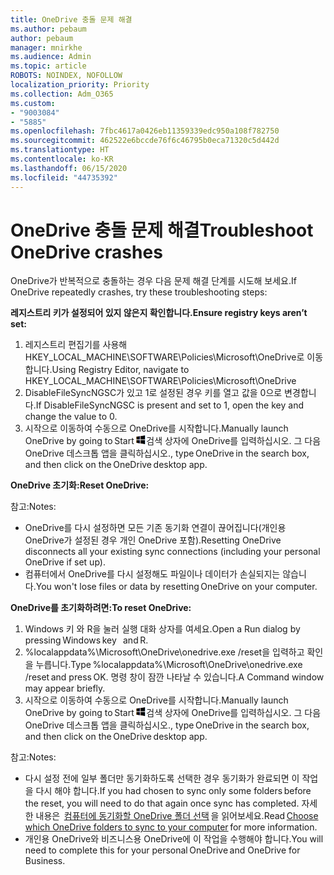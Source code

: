 ```yaml
---
title: OneDrive 충돌 문제 해결
ms.author: pebaum
author: pebaum
manager: mnirkhe
ms.audience: Admin
ms.topic: article
ROBOTS: NOINDEX, NOFOLLOW
localization_priority: Priority
ms.collection: Adm_O365
ms.custom:
- "9003084"
- "5885"
ms.openlocfilehash: 7fbc4617a0426eb11359339edc950a108f782750
ms.sourcegitcommit: 462522e6bccde76f6c46795b0eca71320c5d442d
ms.translationtype: HT
ms.contentlocale: ko-KR
ms.lasthandoff: 06/15/2020
ms.locfileid: "44735392"
---
```

# <a name="troubleshoot-onedrive-crashes"></a><span data-ttu-id="c5186-102">OneDrive 충돌 문제 해결</span><span class="sxs-lookup"><span data-stu-id="c5186-102">Troubleshoot OneDrive crashes</span></span>

<span data-ttu-id="c5186-103">OneDrive가 반복적으로 충돌하는 경우 다음 문제 해결 단계를 시도해 보세요.</span><span class="sxs-lookup"><span data-stu-id="c5186-103">If OneDrive repeatedly crashes, try these troubleshooting steps:</span></span>

<span data-ttu-id="c5186-104">**레지스트리 키가 설정되어 있지 않은지 확인합니다.**</span><span class="sxs-lookup"><span data-stu-id="c5186-104">**Ensure registry keys aren’t set:**</span></span>

1. <span data-ttu-id="c5186-105">레지스트리 편집기를 사용해 HKEY_LOCAL_MACHINE\SOFTWARE\Policies\Microsoft\OneDrive로 이동합니다.</span><span class="sxs-lookup"><span data-stu-id="c5186-105">Using Registry Editor, navigate to HKEY_LOCAL_MACHINE\SOFTWARE\Policies\Microsoft\OneDrive</span></span>
2. <span data-ttu-id="c5186-106">DisableFileSyncNGSC가 있고 1로 설정된 경우 키를 열고 값을 0으로 변경합니다.</span><span class="sxs-lookup"><span data-stu-id="c5186-106">If DisableFileSyncNGSC is present and set to 1, open the key and change the value to 0.</span></span>
3. <span data-ttu-id="c5186-107">시작으로 이동하여 수동으로 OneDrive를 시작합니다.</span><span class="sxs-lookup"><span data-stu-id="c5186-107">Manually launch OneDrive by going to Start</span></span> ![Windows 키 누르기](data:image/png;base64,iVBORw0KGgoAAAANSUhEUgAAABEAAAAOCAYAAADJ7fe0AAAAAXNSR0IArs4c6QAAAARnQU1BAACxjwv8YQUAAAAJcEhZcwAADsQAAA7EAZUrDhsAAADxSURBVDhPY/wPBAx4wR+Gd6/fM7x9/ZTh9ZuXDGdPnWE4tH0rw/UHDxlaVp9kCDCSYWABKfv35wfD+/cfGV4+fcLw5uVjhlOXzzFsX/qWYebmZAZPWWOGO2DD8ACQS9Y3e4Bcg4Y9/t94fPa/CoY4Aq8/+xik/T8TkEMxGDyGgANWwSqeobvbGSyAADIM3BwCDKXd3QyfoCLoQEGAA0xTxSWjsYMJwLHjkruU4UXSJ4YnT54x3Dh/luHmjfMMmw9wMjCDlRAGBDPgjy8fGT5//8rw9P4Thge3zzNcvXmDYevmfQzXb1xlmH/0ATADyjAAAKdWkD3ZSwNeAAAAAElFTkSuQmCC)<span data-ttu-id="c5186-109">검색 상자에 OneDrive를 입력하십시오. 그 다음 OneDrive 데스크톱 앱을 클릭하십시오.</span><span class="sxs-lookup"><span data-stu-id="c5186-109">, type OneDrive in the search box, and then click on the OneDrive desktop app.</span></span>

<span data-ttu-id="c5186-110">**OneDrive 초기화:**</span><span class="sxs-lookup"><span data-stu-id="c5186-110">**Reset OneDrive:**</span></span>

<span data-ttu-id="c5186-111">참고:</span><span class="sxs-lookup"><span data-stu-id="c5186-111">Notes:</span></span>

- <span data-ttu-id="c5186-112">OneDrive를 다시 설정하면 모든 기존 동기화 연결이 끊어집니다(개인용 OneDrive가 설정된 경우 개인 OneDrive 포함).</span><span class="sxs-lookup"><span data-stu-id="c5186-112">Resetting OneDrive disconnects all your existing sync connections (including your personal OneDrive if set up).</span></span>
- <span data-ttu-id="c5186-113">컴퓨터에서 OneDrive를 다시 설정해도 파일이나 데이터가 손실되지는 않습니다.</span><span class="sxs-lookup"><span data-stu-id="c5186-113">You won't lose files or data by resetting OneDrive on your computer.</span></span>

<span data-ttu-id="c5186-114">**OneDrive를 초기화하려면:**</span><span class="sxs-lookup"><span data-stu-id="c5186-114">**To reset OneDrive:**</span></span>

1. <span data-ttu-id="c5186-115">Windows 키 와 R을 눌러 실행 대화 상자를 여세요.</span><span class="sxs-lookup"><span data-stu-id="c5186-115">Open a Run dialog by pressing Windows key    and R.</span></span>
2. <span data-ttu-id="c5186-116">%localappdata%\Microsoft\OneDrive\onedrive.exe /reset을 입력하고 확인을 누릅니다.</span><span class="sxs-lookup"><span data-stu-id="c5186-116">Type %localappdata%\Microsoft\OneDrive\onedrive.exe /reset and press OK.</span></span> <span data-ttu-id="c5186-117">명령 창이 잠깐 나타날 수 있습니다.</span><span class="sxs-lookup"><span data-stu-id="c5186-117">A Command window may appear briefly.</span></span>
3. <span data-ttu-id="c5186-118">시작으로 이동하여 수동으로 OneDrive를 시작합니다.</span><span class="sxs-lookup"><span data-stu-id="c5186-118">Manually launch OneDrive by going to Start</span></span> ![Windows 키 누르기](data:image/png;base64,iVBORw0KGgoAAAANSUhEUgAAABEAAAAOCAYAAADJ7fe0AAAAAXNSR0IArs4c6QAAAARnQU1BAACxjwv8YQUAAAAJcEhZcwAADsQAAA7EAZUrDhsAAADxSURBVDhPY/wPBAx4wR+Gd6/fM7x9/ZTh9ZuXDGdPnWE4tH0rw/UHDxlaVp9kCDCSYWABKfv35wfD+/cfGV4+fcLw5uVjhlOXzzFsX/qWYebmZAZPWWOGO2DD8ACQS9Y3e4Bcg4Y9/t94fPa/CoY4Aq8/+xik/T8TkEMxGDyGgANWwSqeobvbGSyAADIM3BwCDKXd3QyfoCLoQEGAA0xTxSWjsYMJwLHjkruU4UXSJ4YnT54x3Dh/luHmjfMMmw9wMjCDlRAGBDPgjy8fGT5//8rw9P4Thge3zzNcvXmDYevmfQzXb1xlmH/0ATADyjAAAKdWkD3ZSwNeAAAAAElFTkSuQmCC)<span data-ttu-id="c5186-120">검색 상자에 OneDrive를 입력하십시오. 그 다음 OneDrive 데스크톱 앱을 클릭하십시오.</span><span class="sxs-lookup"><span data-stu-id="c5186-120">, type OneDrive in the search box, and then click on the OneDrive desktop app.</span></span>

<span data-ttu-id="c5186-121">참고:</span><span class="sxs-lookup"><span data-stu-id="c5186-121">Notes:</span></span>

- <span data-ttu-id="c5186-122">다시 설정 전에 일부 폴더만 동기화하도록 선택한 경우 동기화가 완료되면 이 작업을 다시 해야 합니다.</span><span class="sxs-lookup"><span data-stu-id="c5186-122">If you had chosen to sync only some folders before the reset, you will need to do that again once sync has completed.</span></span> <span data-ttu-id="c5186-123">자세한 내용은  [컴퓨터에 동기화할 OneDrive 폴더 선택](https://support.office.com/article/98b8b011-8b94-419b-aa95-a14ff2415e85) 을 읽어보세요.</span><span class="sxs-lookup"><span data-stu-id="c5186-123">Read [Choose which OneDrive folders to sync to your computer](https://support.office.com/article/98b8b011-8b94-419b-aa95-a14ff2415e85) for more information.</span></span>
- <span data-ttu-id="c5186-124">개인용 OneDrive와 비즈니스용 OneDrive에 이 작업을 수행해야 합니다.</span><span class="sxs-lookup"><span data-stu-id="c5186-124">You will need to complete this for your personal OneDrive and OneDrive for Business.</span></span>